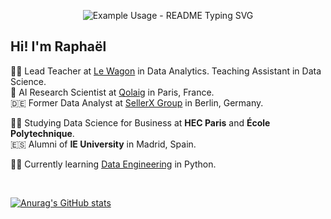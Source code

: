 <!-- markdownlint-disable MD033 MD041 -->

<p align="center">
  <img src="https://readme-typing-svg.demolab.com/?lines=Welcome+to+my+GitHub+!;Don't+hesitate+to reach out!+:)&font=Fira%20Code&center=true&width=380&height=50&duration=4000&pause=1000" alt="Example Usage - README Typing SVG">
</p>

<!-- markdownlint-enable MD033 -->

## Hi! I'm Raphaël

👨‍🏫 Lead Teacher at [Le Wagon](https://www.lewagon.com/data-analytics-course) in Data Analytics. Teaching Assistant in Data Science. <br/>
🧠 AI Research Scientist at [Qolaig](https://qolaig.com/) in Paris, France.<br/>
🇩🇪 Former Data Analyst at [SellerX Group](https://sellerx.com/) in Berlin, Germany.<br/>

🧑‍🎓 Studying Data Science for Business at **HEC Paris** and **École Polytechnique**.<br/>
🇪🇸 Alumni of **IE University** in Madrid, Spain.<br/>


🧑‍💻 Currently learning [Data Engineering](https://app.datacamp.com/learn/career-tracks/data-engineer-in-python) in Python. <br/>

<br/>

[![Anurag's GitHub stats](https://github-readme-stats.vercel.app/api?username=raphaelamzallag)](https://github.com/anuraghazra/github-readme-stats)


<br/>
